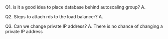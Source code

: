 Q1. is it a good idea to place database behind autoscaling group?
A.

Q2. Steps to attach rds to the load balancer?
A.

Q3. Can we change private IP address?
A. There is no chance of changing a private IP address
